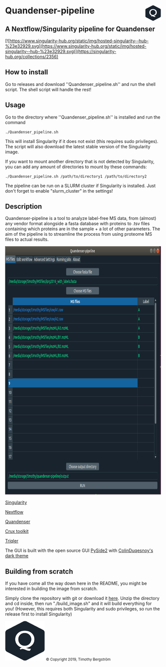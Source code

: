 # Quandenser-pipeline <img align='right' src="/images/logo.png"  width="50" height="50">

## A Nextflow/Singularity pipeline for Quandenser

[![https://www.singularity-hub.org/static/img/hosted-singularity--hub-%23e32929.svg](https://www.singularity-hub.org/static/img/hosted-singularity--hub-%23e32929.svg)](https://singularity-hub.org/collections/2356)

## How to install
Go to releases and download ''Quandenser_pipeline.sh'' and run the shell script. The shell script will handle the rest!

## Usage
Go to the directory where ''Quandenser_pipeline.sh'' is installed and run the command

    ./Quandenser_pipeline.sh

This will install Singularity if it does not exist (this requires sudo privileges). The script will also download the latest stable version of the Singularity image.

If you want to mount another directory that is not detected by Singularity, you can add any amount of directories to mount by these commands:

    ./Quandenser_pipeline.sh /path/to/directory1 /path/to/directory2


The pipeline can be run on a SLURM cluster if Singularity is installed. Just don't forget to enable "slurm_cluster" in the
settings!


## Description
Quandenser-pipeline is a tool to analyze label-free MS data, from (almost) any vendor format alongside a fasta
database with proteins to .tsv files containing which proteins are in the sample + a lot of other parameters.
The aim of the pipeline is to streamline the process from using proteome MS files to actual results.

<img src="/images/gui.png" width="1000" height="800">


[Singularity](https://github.com/sylabs/singularity)


[Nextflow](https://github.com/nextflow-io/nextflow)


[Quandenser](https://github.com/statisticalbiotechnology/quandenser)


[Crux toolkit](https://github.com/crux-toolkit/crux-toolkit)


[Triqler](https://github.com/statisticalbiotechnology/triqler)

The GUI is built with the open source GUI [PySide2](https://pypi.org/project/PySide2/)
with [ColinDuqesnoy's dark theme](https://github.com/ColinDuquesnoy/QDarkStyleSheet)


## Building from scratch

If you have come all the way down here in the README, you might be interested in building the image from scratch.

Simply clone the repository with git or download it [here](https://github.com/statisticalbiotechnology/quandenser-pipeline/archive/master.zip). Unzip the directory and cd inside, then run "./build_image.sh" and it will build everything for you! (However, this requires both Singularity and sudo privileges, so run the release first to install Singularity)


<img src="/images/logo.png"  width="128" height="128">
 <small>&copy; Copyright 2019, Timothy Bergström</small>
